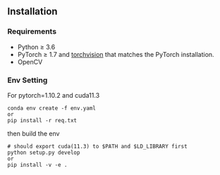 ## Installation

### Requirements
- Python ≥ 3.6
- PyTorch ≥ 1.7 and [torchvision](https://github.com/pytorch/vision/) that matches the PyTorch installation.
- OpenCV 



### Env Setting
For pytorch=1.10.2 and cuda11.3
```
conda env create -f env.yaml
or
pip install -r req.txt
``` 
then build the env

```
# should export cuda(11.3) to $PATH and $LD_LIBRARY first
python setup.py develop
or
pip install -v -e .
```

